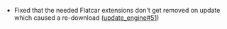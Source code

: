 - Fixed that the needed Flatcar extensions don't get removed on update which caused a re-download ([update_engine#51](https://github.com/flatcar/update_engine/pull/51))
